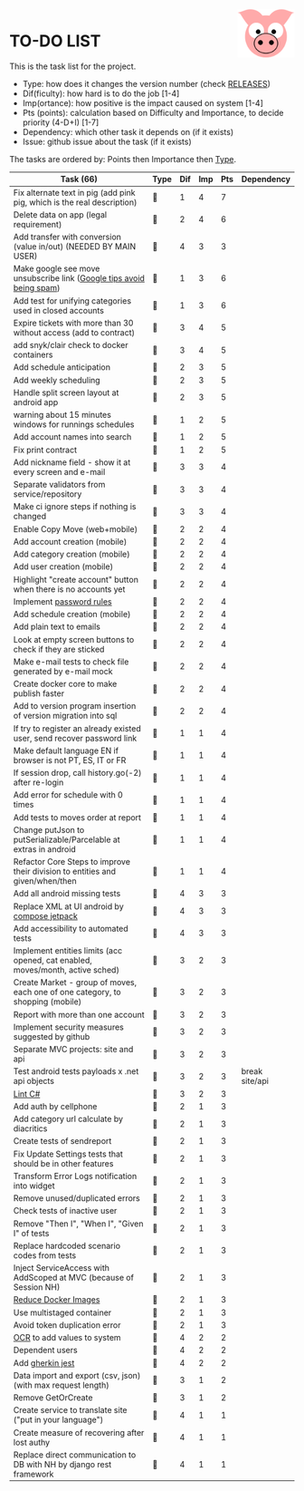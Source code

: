 <img src="../site/MVC/Assets/images/pig-on.svg" height="85" align="right"/>

# TO-DO LIST

This is the task list for the project.

- Type: how does it changes the version number (check [RELEASES](RELEASES.md))
- Dif(ficulty): how hard is to do the job \[1-4\]
- Imp(ortance): how positive is the impact caused on system \[1-4\]
- Pts (points): calculation based on Difficulty and Importance, to decide priority (4-D+I) \[1-7\]
- Dependency: which other task it depends on (if it exists)
- Issue: github issue about the task (if it exists)

The tasks are ordered by: Points then Importance then [Type](RELEASES.md#legend).

| Task (66)                                                                      | Type     | Dif | Imp | Pts | Dependency     |
| ------------------------------------------------------------------------------ | -------- | --- | --- | --- | -------------- |
| Fix alternate text in pig (add pink pig, which is the real description)        | :sheep:  |  1  |  4  |  7  |                |
| Delete data on app (legal requirement)                                         | :whale:  |  2  |  4  |  6  |                |
| Add transfer with conversion (value in/out) (NEEDED BY MAIN USER)              | :whale:  |  4  |  3  |  3  |                |
| Make google see move unsubscribe link ([Google tips avoid being spam])         | :sheep:  |  1  |  3  |  6  |                |
| Add test for unifying categories used in closed accounts                       | :ant:    |  1  |  3  |  6  |                |
| Expire tickets with more than 30 without access (add to contract)              | :sheep:  |  3  |  4  |  5  |                |
| add snyk/clair check to docker containers                                      | :ant:    |  3  |  4  |  5  |                |
| Add schedule anticipation                                                      | :whale:  |  2  |  3  |  5  |                |
| Add weekly scheduling                                                          | :sheep:  |  2  |  3  |  5  |                |
| Handle split screen layout at android app                                      | :sheep:  |  2  |  3  |  5  |                |
| warning about 15 minutes windows for runnings schedules                        | :sheep:  |  1  |  2  |  5  |                |
| Add account names into search                                                  | :sheep:  |  1  |  2  |  5  |                |
| Fix print contract                                                             | :sheep:  |  1  |  2  |  5  |                |
| Add nickname field - show it at every screen and e-mail                        | :whale:  |  3  |  3  |  4  |                |
| Separate validators from service/repository                                    | :ant:    |  3  |  3  |  4  |                |
| Make ci ignore steps if nothing is changed                                     | :ant:    |  3  |  3  |  4  |                |
| Enable Copy Move (web+mobile)                                                  | :whale:  |  2  |  2  |  4  |                |
| Add account creation (mobile)                                                  | :whale:  |  2  |  2  |  4  |                |
| Add category creation (mobile)                                                 | :whale:  |  2  |  2  |  4  |                |
| Add user creation (mobile)                                                     | :whale:  |  2  |  2  |  4  |                |
| Highlight "create account" button when there is no accounts yet                | :sheep:  |  2  |  2  |  4  |                |
| Implement [password rules]                                                     | :sheep:  |  2  |  2  |  4  |                |
| Add schedule creation (mobile)                                                 | :sheep:  |  2  |  2  |  4  |                |
| Add plain text to emails                                                       | :sheep:  |  2  |  2  |  4  |                |
| Look at empty screen buttons to check if they are sticked                      | :ant:    |  2  |  2  |  4  |                |
| Make e-mail tests to check file generated by e-mail mock                       | :ant:    |  2  |  2  |  4  |                |
| Create docker core to make publish faster                                      | :ant:    |  2  |  2  |  4  |                |
| Add to version program insertion of version migration into sql                 | :ant:    |  2  |  2  |  4  |                |
| If try to register an already existed user, send recover password link         | :sheep:  |  1  |  1  |  4  |                |
| Make default language EN if browser is not PT, ES, IT or FR                    | :sheep:  |  1  |  1  |  4  |                |
| If session drop, call history.go(-2) after re-login                            | :sheep:  |  1  |  1  |  4  |                |
| Add error for schedule with 0 times                                            | :ant:    |  1  |  1  |  4  |                |
| Add tests to moves order at report                                             | :ant:    |  1  |  1  |  4  |                |
| Change putJson to putSerializable/Parcelable at extras in android              | :ant:    |  1  |  1  |  4  |                |
| Refactor Core Steps to improve their division to entities and given/when/then  | :ant:    |  1  |  1  |  4  |                |
| Add all android missing tests                                                  | :ant:    |  4  |  3  |  3  |                |
| Replace XML at UI android by [compose jetpack]                                 | :ant:    |  4  |  3  |  3  |                |
| Add accessibility to automated tests                                           | :ant:    |  4  |  3  |  3  |                |
| Implement entities limits (acc opened, cat enabled, moves/month, active sched) | :dragon: |  3  |  2  |  3  |                |
| Create Market - group of moves, each one of one category, to shopping (mobile) | :whale:  |  3  |  2  |  3  |                |
| Report with more than one account                                              | :whale:  |  3  |  2  |  3  |                |
| Implement security measures suggested by github                                | :ant:    |  3  |  2  |  3  |                |
| Separate MVC projects: site and api                                            | :ant:    |  3  |  2  |  3  |                |
| Test android tests payloads x .net api objects                                 | :ant:    |  3  |  2  |  3  | break site/api |
| [Lint C#]                                                                      | :ant:    |  3  |  2  |  3  |                |
| Add auth by cellphone                                                          | :whale:  |  2  |  1  |  3  |                |
| Add category url calculate by diacritics                                       | :sheep:  |  2  |  1  |  3  |                |
| Create tests of sendreport                                                     | :ant:    |  2  |  1  |  3  |                |
| Fix Update Settings tests that should be in other features                     | :ant:    |  2  |  1  |  3  |                |
| Transform Error Logs notification into widget                                  | :ant:    |  2  |  1  |  3  |                |
| Remove unused/duplicated errors                                                | :ant:    |  2  |  1  |  3  |                |
| Check tests of inactive user                                                   | :ant:    |  2  |  1  |  3  |                |
| Remove "Then I", "When I", "Given I" of tests                                  | :ant:    |  2  |  1  |  3  |                |
| Replace hardcoded scenario codes from tests                                    | :ant:    |  2  |  1  |  3  |                |
| Inject ServiceAccess with AddScoped at MVC (because of Session NH)             | :ant:    |  2  |  1  |  3  |                |
| [Reduce Docker Images]                                                         | :ant:    |  2  |  1  |  3  |                |
| Use multistaged container                                                      | :ant:    |  2  |  1  |  3  |                |
| Avoid token duplication error                                                  | :ant:    |  2  |  1  |  3  |                |
| [OCR] to add values to system                                                  | :dragon: |  4  |  2  |  2  |                |
| Dependent users                                                                | :dragon: |  4  |  2  |  2  |                |
| Add [gherkin jest]                                                             | :ant:    |  4  |  2  |  2  |                |
| Data import and export (csv, json) (with max request length)                   | :dragon: |  3  |  1  |  2  |                |
| Remove GetOrCreate                                                             | :ant:    |  3  |  1  |  2  |                |
| Create service to translate site ("put in your language")                      | :dragon: |  4  |  1  |  1  |                |
| Create measure of recovering after lost authy                                  | :sheep:  |  4  |  1  |  1  |                |
| Replace direct communication to DB with NH by django rest framework            | :ant:    |  4  |  1  |  1  |                |

[compose jetpack]: https://medium.com/@nglauber/jetpack-compose-o-framework-de-ui-do-android-para-os-pr%C3%B3ximos-10-anos-e19adf28e57e
[password rules]: https://cheatsheetseries.owasp.org/cheatsheets/Authentication_Cheat_Sheet.html#implement-proper-password-strength-controls
[gherkin jest]: https://www.npmjs.com/package/gherkin-jest
[Lint C#]: https://medium.com/@michaelparkerdev/linting-c-in-2019-stylecop-sonar-resharper-and-roslyn-73e88af57ebd
[OCR]: https://developers.google.com/ml-kit/vision/text-recognition/android
[Reduce Docker Images]:https://www.ecloudcontrol.com/best-practices-to-reduce-docker-images-size/
[Google tips avoid being spam]:https://support.google.com/mail/answer/81126?hl=en&sjid=2044805771675957069-EU
